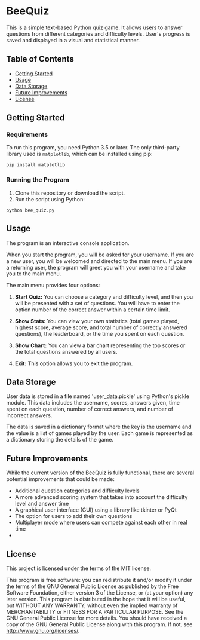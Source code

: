 # BeeQuiz

This is a simple text-based Python quiz game. It allows users to answer questions from different categories and difficulty levels. User's progress is saved and displayed in a visual and statistical manner.

## Table of Contents

- [Getting Started](#gettinstarted)
- [Usage](#usage)
- [Data Storage](#datastorage)
- [Future Improvements](#futureimprovements)
- [License](#license)

## Getting Started

### Requirements

To run this program, you need Python 3.5 or later. The only third-party library used is `matplotlib`, which can be installed using pip:
```
pip install matplotlib
```
### Running the Program

1. Clone this repository or download the script.
2. Run the script using Python:
```
python bee_quiz.py
```
## Usage

The program is an interactive console application.

When you start the program, you will be asked for your username. If you are a new user, you will be welcomed and directed to the main menu. If you are a returning user, the program will greet you with your username and take you to the main menu.

The main menu provides four options:

1. **Start Quiz:** You can choose a category and difficulty level, and then you will be presented with a set of questions. You will have to enter the option number of the correct answer within a certain time limit.

2. **Show Stats:** You can view your own statistics (total games played, highest score, average score, and total number of correctly answered questions), the leaderboard, or the time you spent on each question.

3. **Show Chart:** You can view a bar chart representing the top scores or the total questions answered by all users.

4. **Exit:** This option allows you to exit the program.


## Data Storage

User data is stored in a file named 'user_data.pickle' using Python's pickle module. This data includes the username, scores, answers given, time spent on each question, number of correct answers, and number of incorrect answers.

The data is saved in a dictionary format where the key is the username and the value is a list of games played by the user. Each game is represented as a dictionary storing the details of the game.

## Future Improvements

While the current version of the BeeQuiz is fully functional, there are several potential improvements that could be made:

- Additional question categories and difficulty levels
- A more advanced scoring system that takes into account the difficulty level and answer time
- A graphical user interface (GUI) using a library like tkinter or PyQt
- The option for users to add their own questions
- Multiplayer mode where users can compete against each other in real time
- 
## License

This project is licensed under the terms of the MIT license.

This program is free software: you can redistribute it and/or modify it under the terms of the GNU General Public License as published by the Free Software Foundation, either version 3 of the License, or (at your option) any later version. This program is distributed in the hope that it will be useful, but WITHOUT ANY WARRANTY; without even the implied warranty of MERCHANTABILITY or FITNESS FOR A PARTICULAR PURPOSE. See the GNU General Public License for more details. You should have received a copy of the GNU General Public License along with this program. If not, see http://www.gnu.org/licenses/.
